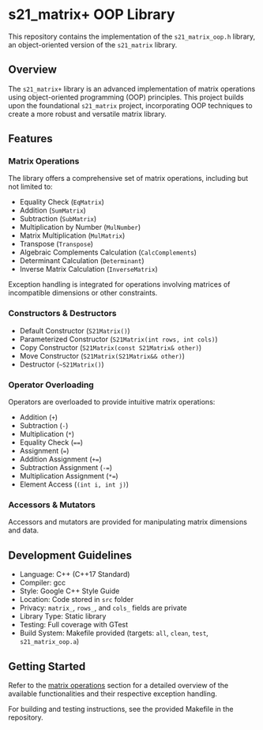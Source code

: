 # s21_matrix+ OOP Library

This repository contains the implementation of the `s21_matrix_oop.h` library, an object-oriented version of the `s21_matrix` library.

## Overview

The `s21_matrix+` library is an advanced implementation of matrix operations using object-oriented programming (OOP) principles. This project builds upon the foundational `s21_matrix` project, incorporating OOP techniques to create a more robust and versatile matrix library.

## Features

### Matrix Operations

The library offers a comprehensive set of matrix operations, including but not limited to:

- Equality Check (`EqMatrix`)
- Addition (`SumMatrix`)
- Subtraction (`SubMatrix`)
- Multiplication by Number (`MulNumber`)
- Matrix Multiplication (`MulMatrix`)
- Transpose (`Transpose`)
- Algebraic Complements Calculation (`CalcComplements`)
- Determinant Calculation (`Determinant`)
- Inverse Matrix Calculation (`InverseMatrix`)

Exception handling is integrated for operations involving matrices of incompatible dimensions or other constraints.

### Constructors & Destructors

- Default Constructor (`S21Matrix()`)
- Parameterized Constructor (`S21Matrix(int rows, int cols)`)
- Copy Constructor (`S21Matrix(const S21Matrix& other)`)
- Move Constructor (`S21Matrix(S21Matrix&& other)`)
- Destructor (`~S21Matrix()`)

### Operator Overloading

Operators are overloaded to provide intuitive matrix operations:

- Addition (`+`)
- Subtraction (`-`)
- Multiplication (`*`)
- Equality Check (`==`)
- Assignment (`=`)
- Addition Assignment (`+=`)
- Subtraction Assignment (`-=`)
- Multiplication Assignment (`*=`)
- Element Access (`(int i, int j)`)

### Accessors & Mutators

Accessors and mutators are provided for manipulating matrix dimensions and data.

## Development Guidelines

- Language: C++ (C++17 Standard)
- Compiler: gcc
- Style: Google C++ Style Guide
- Location: Code stored in `src` folder
- Privacy: `matrix_`, `rows_`, and `cols_` fields are private
- Library Type: Static library
- Testing: Full coverage with GTest
- Build System: Makefile provided (targets: `all`, `clean`, `test`, `s21_matrix_oop.a`)

## Getting Started

Refer to the [matrix operations](#matrix-operations) section for a detailed overview of the available functionalities and their respective exception handling.

For building and testing instructions, see the provided Makefile in the repository.
